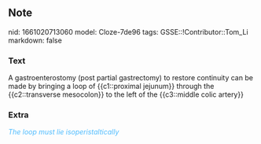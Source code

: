 ## Note
nid: 1661020713060
model: Cloze-7de96
tags: GSSE::!Contributor::Tom_Li
markdown: false

### Text
<div>
  A gastroenterostomy (post partial gastrectomy) to restore
  continuity can be made by bringing a loop of {{c1::proximal
  jejunum}} through the {{c2::transverse mesocolon}} to the left of
  the {{c3::middle colic artery}}
</div>

### Extra
<div>
  <i><font color="#4FBCFF">The loop must lie
  isoperistaltically</font></i>
</div>
